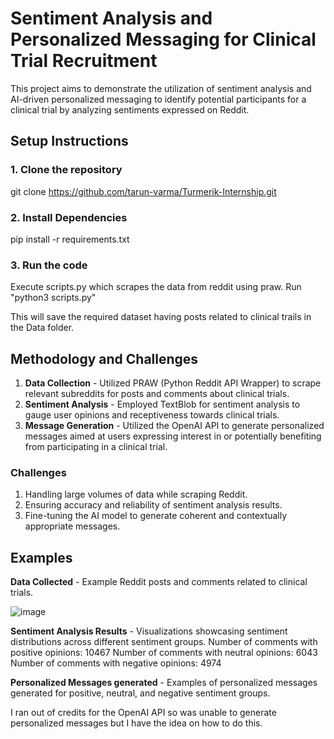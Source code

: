 # Sentiment Analysis and Personalized Messaging for Clinical Trial Recruitment
This project aims to demonstrate the utilization of sentiment analysis and AI-driven personalized messaging to identify potential participants for a clinical trial by analyzing sentiments expressed on Reddit.

## Setup Instructions
### 1. Clone the repository
git clone https://github.com/tarun-varma/Turmerik-Internship.git

### 2. Install Dependencies
pip install -r requirements.txt

### 3. Run the code
Execute scripts.py which scrapes the data from reddit using praw.
Run "python3 scripts.py"

This will save the required dataset having posts related to clinical trails in the Data folder.

## Methodology and Challenges
1. **Data Collection** - Utilized PRAW (Python Reddit API Wrapper) to scrape relevant subreddits for posts and comments about clinical trials.
2. **Sentiment Analysis** - Employed TextBlob for sentiment analysis to gauge user opinions and receptiveness towards clinical trials.
3. **Message Generation** - Utilized the OpenAI API to generate personalized messages aimed at users expressing interest in or potentially benefiting from participating in a clinical trial.

### Challenges
1. Handling large volumes of data while scraping Reddit.
2. Ensuring accuracy and reliability of sentiment analysis results.
3. Fine-tuning the AI model to generate coherent and contextually appropriate messages.

## Examples
**Data Collected** - Example Reddit posts and comments related to clinical trials.

![image](https://github.com/tarun-varma/Turmerik-Internship/assets/77658822/1ea095e6-eae8-4c39-a65c-b0d4dfe29f51)



**Sentiment Analysis Results** - Visualizations showcasing sentiment distributions across different sentiment groups.
Number of comments with positive opinions: 10467
Number of comments with neutral opinions: 6043
Number of comments with negative opinions: 4974


**Personalized Messages generated** - Examples of personalized messages generated for positive, neutral, and negative sentiment groups.

I ran out of credits for the OpenAI API so was unable to generate personalized messages but I have the idea on how to do this.





